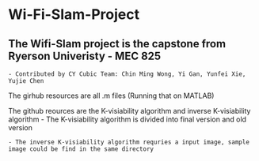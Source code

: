 # Wi-Fi-Slam-Project

## The Wifi-Slam project is the capstone from Ryerson Univeristy - MEC 825
    - Contributed by CY Cubic Team: Chin Ming Wong, Yi Gan, Yunfei Xie, Yujie Chen

The girhub resources are all .m files (Running that on MATLAB)

The github reources are the K-visiability algorithm and inverse K-visiability algorithm
    - The K-visiability algorithm is divided into final version and old version
    
    - The inverse K-visiability algorithm requries a input image, sample image could be find in the same directory

